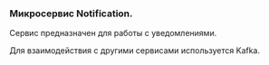 ### Микросервис Notification.

Сервис предназначен для работы с уведомлениями.

Для взаимодействия с другими сервисами используется Kafka.
